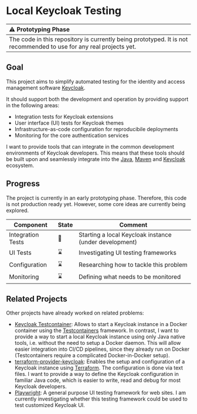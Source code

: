 # Local Keycloak Testing

| :warning: Prototyping Phase           |
|:------------------------------------|
| The code in this repository is currently being prototyped. It is not recommended to use for any real projects yet.     |

## Goal

This project aims to simplify automated testing for the identity and access management software 
[Keycloak](https://www.keycloak.org/).

It should support both the development and operation by providing support in the following areas:
- Integration tests for Keycloak extensions
- User interface (UI) tests for Keycloak themes
- Infrastructure-as-code configuration for reproducibile deployments
- Monitoring for the core authentication services

I want to provide tools that can integrate in the common development environments of Keycloak developers.
This means that these tools should be built upon and seamlessly integrate into the [Java](https://www.java.com/), [Maven](https://maven.apache.org/) and [Keycloak](https://www.keycloak.org/) ecosystem.

## Progress

The project is currently in an early prototyping phase. 
Therefore, this code is not production ready yet.
However, some core ideas are currently being explored.

| Component         | State           | Comment |
--------------------|-----------------|---------|
| Integration Tests | :construction:  | Starting a local Keycloak instance (under development) |
| UI Tests          | :hourglass:     | Investigating UI testing frameworks |
| Configuration     | :hourglass:     | Researching how to tackle this problem |
| Monitoring        | :hourglass:     | Defining what needs to be monitored | 

## Related Projects

Other projects have already worked on related problems:

- [Keycloak Testcontainer](https://github.com/dasniko/testcontainers-keycloak): Allows to start a Keycloak instance in a Docker container using the [Testcontainers](https://testcontainers.com/) framework. In contrast, I want to provide a way to start a local Keycloak instance using only Java native tools, i.e. without the need to setup a Docker daemon. This will allow easier integration into CI/CD pipelines, since they already run on Docker (Testcontainers require a complicated Docker-in-Docker setup).
- [terraform-provider-keycloak](https://github.com/keycloak/terraform-provider-keycloak): Enables the setup and configuration of a Keycloak instance using [Terraform](https://www.terraform.io/).
The configuration is done via text files. I want to provide a way to define the Keycloak configuration in familiar Java code, which is easier to write, read and debug for most Keycloak developers.
- [Playwright](https://playwright.dev/): A general purpose UI testing framework for web sites. I am currently investigating whether this testing framework could be used to test customized Keycloak UI.

